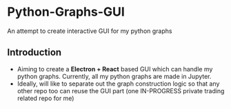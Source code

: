 # Python-Graphs-GUI
An attempt to create interactive GUI for my python graphs

## Introduction
- Aiming to create a **Electron + React** based GUI which can handle my python graphs. Currently, all my python graphs are made in Jupyter.
- Ideally, will like to separate out the graph construction logic so that any other repo too can reuse the GUI part (one IN-PROGRESS private trading related repo for me)


